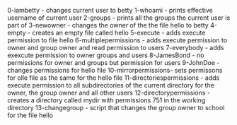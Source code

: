 0-iambetty - changes current user to betty
1-whoami - prints effective username of current user
2-groups - prints all the groups the current user is part of
3-newowner - changes the owner of the the file hello to betty
4-empty - creates an empty file called hello
5-execute - adds execute permission to file hello
6-multiplepermissions - adds execute permission to owner and group owner and read permission to users
7-everybody - adds exexcute permission to owner groups and users
8-JamesBond - no permissions for owner and groups but permission for users
9-JohnDoe - changes permissions for hello file
10-mirrorpermissions- sets permissons for olle file as the same for the hello file
11-directoriespermissions - adds execute permission to all subdirectories of the current directory for the owner, the group owner and all other users
12-directorypermissions -  creates a directory called mydir with permissions 751 in the working directory
13-changegroup - script that changes the group owner to school for the file hello
